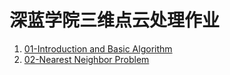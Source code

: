 # 深蓝学院三维点云处理作业

1. [01-Introduction and Basic Algorithm](https://github.com/teamo1996/Point-cloud-process-shenlan/tree/main/01-Introduction%20and%20Basic%20Algorithm)
2. [02-Nearest Neighbor Problem](https://github.com/teamo1996/Point-cloud-process-shenlan/tree/main/02-Nearest%20Neighbor%20Problem)